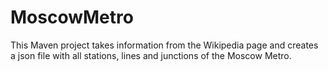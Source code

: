 # MoscowMetro
This Maven project takes information from the Wikipedia page and creates a json file with all stations, lines and junctions of the Moscow Metro.
